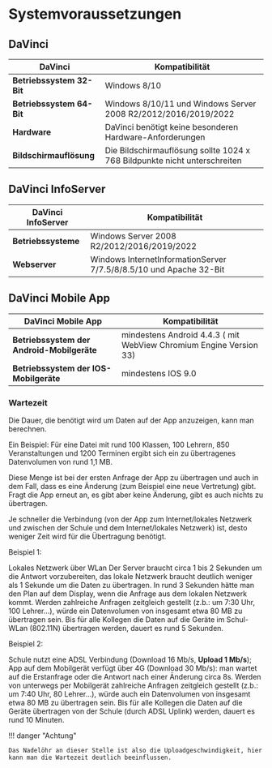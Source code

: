 # Systemvoraussetzungen

## DaVinci

| DaVinci| Kompatibilität|
| -- | -- |
| **Betriebssystem 32-Bit** | Windows 8/10 |
| **Betriebssystem 64-Bit** | Windows 8/10/11 und Windows Server 2008 R2/2012/2016/2019/2022|
| **Hardware** | DaVinci benötigt keine besonderen Hardware-Anforderungen |
| **Bildschirmauflösung** | Die Bildschirmauflösung sollte 1024 x 768 Bildpunkte nicht unterschreiten |

## DaVinci InfoServer

| DaVinci InfoServer | Kompatibilität |
| -- | -- |
| **Betriebssysteme** | Windows Server 2008 R2/2012/2016/2019/2022|
| **Webserver** | Windows InternetInformationServer 7/7.5/8/8.5/10 und Apache 32-Bit|

## DaVinci Mobile App

| DaVinci Mobile App| Kompatibilität|
| -- | -- |
| **Betriebssystem der Android-Mobilgeräte** | mindestens Android 4.4.3 ( mit WebView Chromium Engine Version 33) |
| **Betriebssystem der IOS-Mobilgeräte**| mindestens IOS 9.0|

### Wartezeit

Die Dauer, die benötigt wird um Daten auf der App anzuzeigen, kann man berechnen.

Ein Beispiel:
Für eine Datei mit rund 100 Klassen, 100 Lehrern, 850 Veranstaltungen und 1200 Terminen ergibt sich ein zu übertragenes Datenvolumen von rund 1,1 MB.

Diese Menge ist bei der ersten Anfrage der App zu übertragen und auch in dem Fall, dass es eine Änderung (zum Beispiel eine neue Vertretung) gibt. Fragt die App erneut an, es gibt aber keine Änderung, gibt es auch nichts zu übertragen.

Je schneller die Verbindung (von der App zum Internet/lokales Netzwerk und zwischen der Schule und dem Internet/lokales Netzwerk) ist, desto weniger Zeit wird für die Übertragung benötigt.

Beispiel 1:

Lokales Netzwerk über WLan
Der Server braucht circa 1 bis 2 Sekunden um die Antwort vorzubereiten, das lokale Netzwerk braucht deutlich weniger als 1 Sekunde um die Daten zu übertragen. In rund 3 Sekunden hätte man den Plan auf dem Display, wenn die Anfrage aus dem lokalen Netzwerk kommt.
Werden zahlreiche Anfragen zeitgleich gestellt (z.b.: um 7:30 Uhr, 100 Lehrer...), würde ein Datenvolumen von insgesamt etwa 80 MB zu übertragen sein. Bis für alle Kollegen die Daten auf die Geräte im Schul-WLan (802.11N) übertragen werden, dauert es rund 5 Sekunden.

Beispiel 2:

Schule nutzt eine ADSL Verbindung (Download 16 Mb/s, **Upload 1 Mb/s**); App auf dem Mobilgerät verfügt über 4G (Download 30 Mb/s): man wartet auf die Erstanfrage oder die Antwort nach einer Änderung circa 8s.
Werden von unterwegs per Mobilgerät zahlreiche Anfragen zeitgleich gestellt (z.b.: um 7:40 Uhr, 80 Lehrer...), würde auch ein Datenvolumen von insgesamt etwa 80 MB zu übertragen sein. Bis für alle Kollegen die Daten auf die Geräte übertragen von der Schule (durch ADSL Uplink) werden, dauert es rund 10 Minuten.

!!! danger "Achtung"

    Das Nadelöhr an dieser Stelle ist also die Uploadgeschwindigkeit, hier kann man die Wartezeit deutlich beeinflussen.
